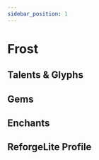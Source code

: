 ```yaml
---
sidebar_position: 1
---
```


# Frost

## Talents & Glyphs

## Gems

## Enchants

## ReforgeLite Profile
